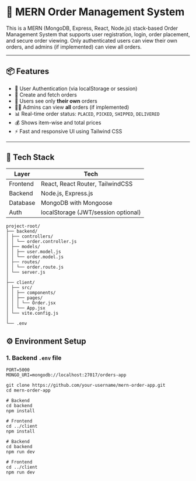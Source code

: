 # 🛒 MERN Order Management System

This is a MERN (MongoDB, Express, React, Node.js) stack-based Order Management System that supports user registration, login, order placement, and secure order viewing. Only authenticated users can view their own orders, and admins (if implemented) can view all orders.

---

## 📦 Features

- 🔐 User Authentication (via localStorage or session)
- 🧾 Create and fetch orders
- 👤 Users see only **their own** orders
- 🧑‍💼 Admins can view **all** orders (if implemented)
- 📊 Real-time order status: `PLACED`, `PICKED`, `SHIPPED`, `DELIVERED`
- 💰 Shows item-wise and total prices
- ⚡ Fast and responsive UI using Tailwind CSS

---

## 🧠 Tech Stack

| Layer      | Tech                  |
|------------|------------------------|
| Frontend   | React, React Router, TailwindCSS |
| Backend    | Node.js, Express.js   |
| Database   | MongoDB with Mongoose |
| Auth       | localStorage (JWT/session optional) |

```
project-root/
├── backend/
│ ├── controllers/
│ │ └── order.controller.js
│ ├── models/
│ │ ├── user.model.js
│ │ └── order.model.js
│ ├── routes/
│ │ └── order.route.js
│ └── server.js
│
├── client/
│ ├── src/
│ │ ├── components/
│ │ ├── pages/
│ │ │ └── Order.jsx
│ │ └── App.jsx
│ └── vite.config.js
│
└── .env
```

## ⚙️ Environment Setup

### 1. Backend `.env` file

```env
PORT=5000
MONGO_URI=mongodb://localhost:27017/orders-app

git clone https://github.com/your-username/mern-order-app.git
cd mern-order-app

# Backend
cd backend
npm install

# Frontend
cd ../client
npm install

# Backend
cd backend
npm run dev

# Frontend
cd ../client
npm run dev
